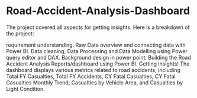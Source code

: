 # Road-Accident-Analysis-Dashboard
The project covered all aspects for getting insights. Here is a breakdown of the project:

requirement understanding.
Raw Data overview and connecting data with Power BI.
Data cleaning, Data Processing and Data Modelling using Power query editor and DAX.
Background design in power point.
Building the Road Accident Analysis Reports/dashboard using Power BI.
Getting insights!
The dashboard displays various metrics related to road accidents, including Total FY Casualties, Total FY Accidents, CY Fatal Casualties, CY Fatal Casualties Monthly Trend, Casualties by Vehicle Area, and Casualties by Light Condition.
